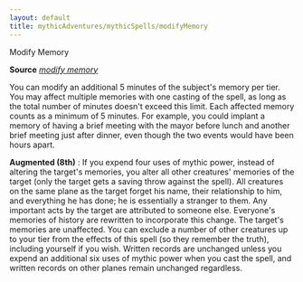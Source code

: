 ```yaml
---
layout: default
title: mythicAdventures/mythicSpells/modifyMemory
---
```

Modify Memory

**Source** [_modify memory_](spells/modifyMemory#_modify-memory)

You can modify an additional 5 minutes of the subject's memory per tier. You may affect multiple memories with one casting of the spell, as long as the total number of minutes doesn't exceed this limit. Each affected memory counts as a minimum of 5 minutes. For example, you could implant a memory of having a brief meeting with the mayor before lunch and another brief meeting just after dinner, even though the two events would have been hours apart.

**Augmented (8th)** : If you expend four uses of mythic power, instead of altering the target's memories, you alter all other creatures' memories of the target (only the target gets a saving throw against the spell). All creatures on the same plane as the target forget his name, their relationship to him, and everything he has done; he is essentially a stranger to them. Any important acts by the target are attributed to someone else. Everyone's memories of history are rewritten to incorporate this change. The target's memories are unaffected. You can exclude a number of other creatures up to your tier from the effects of this spell (so they remember the truth), including yourself if you wish. Written records are unchanged unless you expend an additional six uses of mythic power when you cast the spell, and written records on other planes remain unchanged regardless.

